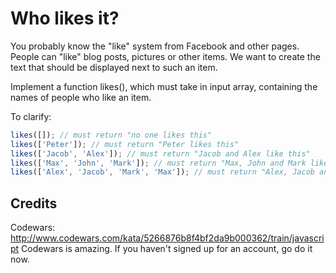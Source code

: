 # Who likes it?

You probably know the "like" system from Facebook and other pages. People can "like" blog posts, pictures or other items. We want to create the text that should be displayed next to such an item.

Implement a function likes(), which must take in input array, containing the names of people who like an item.

To clarify:
```javascript
likes([]); // must return "no one likes this"
likes(['Peter']); // must return "Peter likes this"
likes(['Jacob', 'Alex']); // must return "Jacob and Alex like this"
likes(['Max', 'John', 'Mark']); // must return "Max, John and Mark like this"
likes(['Alex', 'Jacob', 'Mark', 'Max']); // must return "Alex, Jacob and 2 others like this"
```

## Credits
Codewars: http://www.codewars.com/kata/5266876b8f4bf2da9b000362/train/javascript
Codewars is amazing. If you haven't signed up for an account, go do it now.

